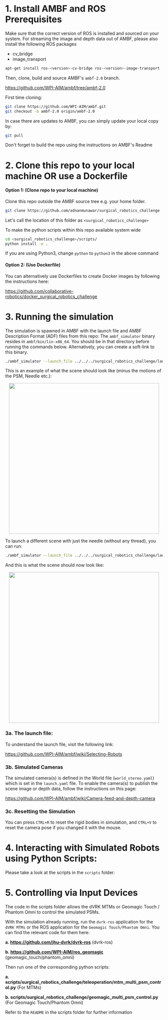 # 1. Install AMBF and ROS Prerequisites
Make sure that the correct version of ROS is installed and sourced on your system. For streaming the image and depth data out of AMBF, please also install the following ROS packages
- cv_bridge
- image_transport

```bash
apt-get install ros-<version>-cv-bridge ros-<version>-image-transport
```
Then, clone, build and source AMBF's `ambf-2.0` branch.


https://github.com/WPI-AIM/ambf/tree/ambf-2.0

First time cloning:
```bash
git clone https://github.com/WPI-AIM/ambf.git
git checkout -b ambf-2.0 origin/ambf-2.0
```

In case there are updates to AMBF, you can simply update your local copy by:
```bash
git pull
```

Don't forget to build the repo using the instructions on AMBF's Readme

# 2. Clone this repo to your local machine OR use a Dockerfile

#### Option 1: (Clone repo to your local machine)
  Clone this repo outside the AMBF source tree e.g. your home folder.

  ```bash
  git clone https://github.com/adnanmunawar/surgical_robotics_challenge
  ```

  Let's call the location of this folder as
  `<surgical_robotics_challenge>`

  To make the python scripts within this repo available system wide
  ```bash
  cd <surgical_robotics_challenge>/scripts/
  python install -e .
  ```
  If you are using Python3, change `python` to `python3` in the above command

#### Option 2: (Use Dockerfile)

  You can alternatively use Dockerfiles to create Docker images by following the instructions here:

  https://github.com/collaborative-robotics/docker_surgical_robotics_challenge


# 3. Running the simulation

  The simulation is spawned in AMBF with the launch file and AMBF Description Format (ADF) files from this repo:
  The `ambf_simulator` binary resides in `ambf/bin/lin-x86_64`. You should be in that directory before running the commands below. Alternatively, you can create a soft-link to this binary.
  ```bash
  ./ambf_simulator --launch_file ../../../surgical_robotics_challenge/launch.yaml -l 0,1,3,4,14,15
  ```
  This is an example of what the scene should look like (minus the motions of the PSM, Needle etc.):

  <p align="center">
  <img src=Media/figure_eight.gif width="480"/>
  </p>

  To launch a different scene with just the needle (without any thread), you can run:

  ```bash
  ./ambf_simulator --launch_file ../../../surgical_robotics_challenge/launch.yaml -l 0,1,3,4,13,14
  ```

  And this is what the scene should now look like:

  <p align="center">
  <img src=Media/sample_scene.gif width="480"/>
  </p>


### 3a. The launch file:
  To understand the launch file, visit the following link:

  https://github.com/WPI-AIM/ambf/wiki/Selecting-Robots

### 3b. Simulated Cameras
  The simulated camera(s) is defined in the World file (`world_stereo.yaml`) which is set in the `launch.yaml` file.
  To enable the camera(s) to publish the scene image or depth data, follow the instructions on this page:

  https://github.com/WPI-AIM/ambf/wiki/Camera-feed-and-depth-camera

### 3c. Resetting the Simulation
  You can press `CTRL+R` to reset the rigid bodies in simulation, and `CTRL+V` to reset the camera pose if you changed it with the mouse.


# 4. Interacting with Simulated Robots using Python Scripts:
Please take a look at the scripts in the `scripts` folder:


# 5. Controlling via Input Devices
The code in the scripts folder allows the dVRK MTMs or Geomagic Touch / Phantom Omni to control the simulated PSMs.

With the simulation already running, run the `dvrk-ros` application for the `dVRK MTMs` or the ROS application for the `Geomagic Touch/Phantom Omni`. You can find the relevant code for them here:

**a. https://github.com/jhu-dvrk/dvrk-ros** (dvrk-ros)

**b. https://github.com/WPI-AIM/ros_geomagic** (geomagic_touch/phantom_omni)

Then run one of the corresponding python scripts:

**a. scripts/surgical_robotics_challenge/teleoperation/mtm_multi_psm_control.py** (For MTMs)

**b. scripts/surgical_robotics_challenge/geomagic_multi_psm_control.py** (For Geomagic Touch/Phantom Omni)

Refer to the `README` in the scripts folder for further information
